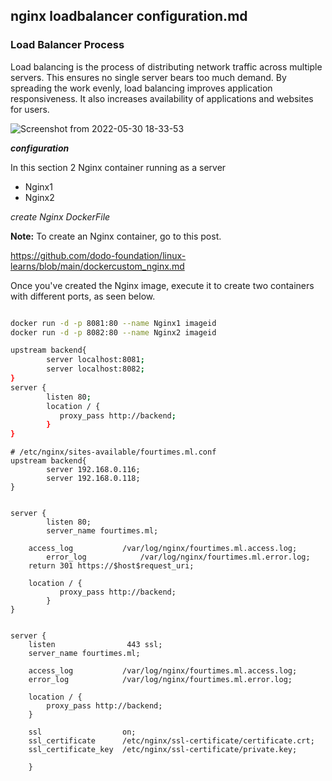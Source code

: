 ## nginx loadbalancer configuration.md


### Load Balancer Process


 Load balancing is the process of distributing network traffic across multiple servers. This ensures no single server bears too much demand. By spreading the work evenly, load balancing improves application responsiveness. It also increases availability of applications and websites for users.


![Screenshot from 2022-05-30 18-33-53](https://user-images.githubusercontent.com/102893121/170998449-9d31773c-6f59-414d-9db8-5a3c98340c67.png)

**_configuration_**

In this section 2 Nginx container running as a server
  * Nginx1
  * Nginx2

_create Nginx DockerFile_   

**Note:** To create an Nginx container, go to this post.


https://github.com/dodo-foundation/linux-learns/blob/main/dockercustom_nginx.md


Once you've created the Nginx image, execute it to create two containers with different ports, as seen below.

```bash

docker run -d -p 8081:80 --name Nginx1 imageid
docker run -d -p 8082:80 --name Nginx2 imageid

```



```bash
upstream backend{
        server localhost:8081;
        server localhost:8082;
}
server {
        listen 80;
        location / {
           proxy_pass http://backend;
        }
}
```



```bahs
# /etc/nginx/sites-available/fourtimes.ml.conf
upstream backend{
        server 192.168.0.116;
        server 192.168.0.118;
}


server {
        listen 80;
        server_name fourtimes.ml;
        
	access_log           /var/log/nginx/fourtimes.ml.access.log;
        error_log            /var/log/nginx/fourtimes.ml.error.log;
	return 301 https://$host$request_uri;
        
	location / {
           proxy_pass http://backend;
        }
}


server {
    listen                443 ssl;
    server_name fourtimes.ml;

    access_log           /var/log/nginx/fourtimes.ml.access.log;
    error_log            /var/log/nginx/fourtimes.ml.error.log;

    location / {
	    proxy_pass http://backend;
    }

    ssl                  on;
    ssl_certificate      /etc/nginx/ssl-certificate/certificate.crt;
    ssl_certificate_key  /etc/nginx/ssl-certificate/private.key;

    }


```
